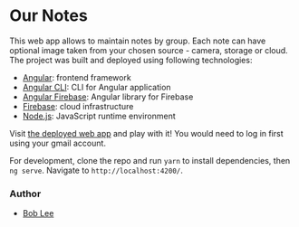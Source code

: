 # Our Notes

This web app allows to maintain notes by group. Each note can have optional image taken from your chosen source - camera, storage or cloud. The project was built and deployed using following technologies:
* [Angular](https://angular.io/): frontend framework
* [Angular CLI](https://github.com/angular/angular-cli): CLI for Angular application
* [Angular Firebase](https://github.com/angular/angularfire2): Angular library for Firebase
* [Firebase](https://firebase.google.com/): cloud infrastructure
* [Node.js](https://nodejs.org): JavaScript runtime environment

Visit [the deployed web app](https://ng-notes-abb75.firebaseapp.com/group/Lee%20family/notes) and play with it! You would need to log in first using your gmail account.

For development, clone the repo and run `yarn` to install dependencies, then `ng serve`. Navigate to `http://localhost:4200/`.

### Author
* [Bob Lee](mailto:bob.bumsuk.lee@gmail.com)
